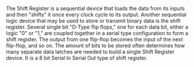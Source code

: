 The Shift Register is a sequential device that loads the data from its inputs and then "shifts" it once every clock cycle to its output.
Another sequential logic device that may be used to store or transmit binary data is the shift register. 
Several single bit "D-Type flip flops," one for each data bit, either a logic "0" or "1," are coupled together in a serial type configuration to form a shift register. The output from one flip-flop becomes the input of the next flip-flop, and so on.
The amount of bits to be stored often determines how many separate data latches are needed to build a single Shift Register device. 
It is a 8 bit Serial In Serial Out type of shift register.
